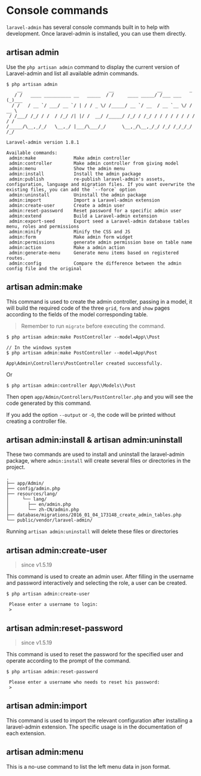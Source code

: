 # Console commands

`laravel-admin` has several console commands built in to help with development. Once laravel-admin is installed, you can use them directly.

## artisan admin

Use the `php artisan admin` command to display the current version of Laravel-admin and list all available admin commands.

```console
$ php artisan admin
    __                                __                __          _
   / /   ____ __________ __   _____  / /     ____ _____/ /___ ___  (_)___
  / /   / __ `/ ___/ __ `/ | / / _ \/ /_____/ __ `/ __  / __ `__ \/ / __ \
 / /___/ /_/ / /  / /_/ /| |/ /  __/ /_____/ /_/ / /_/ / / / / / / / / / /
/_____/\__,_/_/   \__,_/ |___/\___/_/      \__,_/\__,_/_/ /_/ /_/_/_/ /_/

Laravel-admin version 1.8.1

Available commands:
 admin:make              Make admin controller
 admin:controller        Make admin controller from giving model
 admin:menu              Show the admin menu
 admin:install           Install the admin package
 admin:publish           re-publish laravel-admin's assets, configuration, language and migration files. If you want overwrite the existing files, you can add the `--force` option
 admin:uninstall         Uninstall the admin package
 admin:import            Import a Laravel-admin extension
 admin:create-user       Create a admin user
 admin:reset-password    Reset password for a specific admin user
 admin:extend            Build a Laravel-admin extension
 admin:export-seed       Export seed a Laravel-admin database tables menu, roles and permissions
 admin:minify            Minify the CSS and JS
 admin:form              Make admin form widget
 admin:permissions       generate admin permission base on table name
 admin:action            Make a admin action
 admin:generate-menu     Generate menu items based on registered routes.
 admin:config            Compare the difference between the admin config file and the original
```

## artisan admin:make

This command is used to create the admin controller, passing in a model, it will build the required code of the three `grid`, `form` and `show` pages according to the fields of the model corresponding table.

> Remember to run `migrate` before executing the command.

```console
$ php artisan admin:make PostController --model=App\\Post

// In the windows system
$ php artisan admin:make PostController --model=App\Post

App\Admin\Controllers\PostController created successfully.
```

Or

```console
$ php artisan admin:controller App\\Models\\Post
```

Then open `app/Admin/Controllers/PostController.php` and you will see the code generated by this command.

If you add the option `--output` or `-O`, the code will be printed without creating a controller file.

## artisan admin:install & artisan admin:uninstall

These two commands are used to install and uninstall the laravel-admin package, where `admin:install` will create several files or directories in the project.

```console
.
├── app/Admin/
├── config/admin.php
├── resources/lang/
│     └── lang/
│       ├── en/admin.php
│       └── zh-CN/admin.php
├── database/migrations/2016_01_04_173148_create_admin_tables.php
└── public/vendor/laravel-admin/
```

Running `artisan admin:uninstall` will delete these files or directories

## artisan admin:create-user

> since v1.5.19

This command is used to create an admin user. After filling in the username and password interactively and selecting the role, a user can be created.

```console
$ php artisan admin:create-user

 Please enter a username to login:
 >
```

## artisan admin:reset-password

> since v1.5.19

This command is used to reset the password for the specified user and operate according to the prompt of the command.

```console
$ php artisan admin:reset-password

 Please enter a username who needs to reset his password:
 >
```

## artisan admin:import

This command is used to import the relevant configuration after installing a laravel-admin extension. The specific usage is in the documentation of each extension.

## artisan admin:menu

This is a no-use command to list the left menu data in json format.
